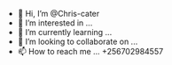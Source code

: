 - 👋 Hi, I’m @Chris-cater
- 👀 I’m interested in ...
- 🌱 I’m currently learning ...
- 💞️ I’m looking to collaborate on ...
- 📫 How to reach me ... +256702984557


<!---
Chris-cater/Chris-cater is a ✨ special ✨ repository because its `README.md` (this file) appears on your GitHub profile.
You can click the Preview link to take a look at your changes.
--->
